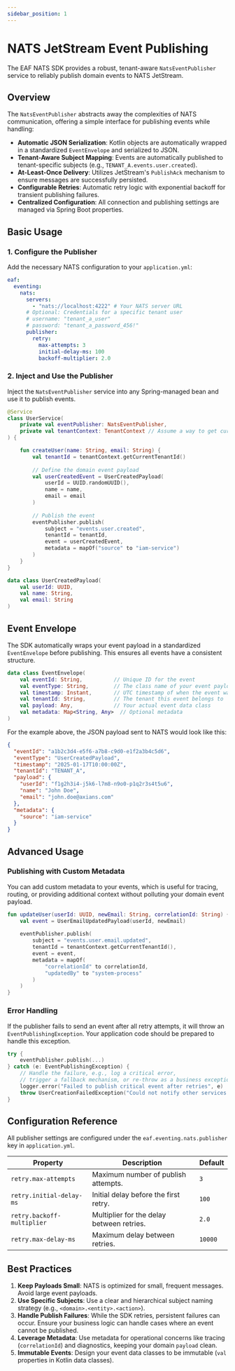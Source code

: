 ```yaml
---
sidebar_position: 1
---
```


# NATS JetStream Event Publishing

The EAF NATS SDK provides a robust, tenant-aware `NatsEventPublisher` service to reliably publish domain events to NATS JetStream.

## Overview

The `NatsEventPublisher` abstracts away the complexities of NATS communication, offering a simple interface for publishing events while handling:

- **Automatic JSON Serialization**: Kotlin objects are automatically wrapped in a standardized `EventEnvelope` and serialized to JSON.
- **Tenant-Aware Subject Mapping**: Events are automatically published to tenant-specific subjects (e.g., `TENANT_A.events.user.created`).
- **At-Least-Once Delivery**: Utilizes JetStream's `PublishAck` mechanism to ensure messages are successfully persisted.
- **Configurable Retries**: Automatic retry logic with exponential backoff for transient publishing failures.
- **Centralized Configuration**: All connection and publishing settings are managed via Spring Boot properties.

## Basic Usage

### 1. Configure the Publisher

Add the necessary NATS configuration to your `application.yml`:

```yaml
eaf:
  eventing:
    nats:
      servers:
        - "nats://localhost:4222" # Your NATS server URL
      # Optional: Credentials for a specific tenant user
      # username: "tenant_a_user"
      # password: "tenant_a_password_456!"
      publisher:
        retry:
          max-attempts: 3
          initial-delay-ms: 100
          backoff-multiplier: 2.0
```

### 2. Inject and Use the Publisher

Inject the `NatsEventPublisher` service into any Spring-managed bean and use it to publish events.

```kotlin
@Service
class UserService(
    private val eventPublisher: NatsEventPublisher,
    private val tenantContext: TenantContext // Assume a way to get current tenant
) {

    fun createUser(name: String, email: String) {
        val tenantId = tenantContext.getCurrentTenantId()
        
        // Define the domain event payload
        val userCreatedEvent = UserCreatedPayload(
            userId = UUID.randomUUID(),
            name = name,
            email = email
        )
        
        // Publish the event
        eventPublisher.publish(
            subject = "events.user.created",
            tenantId = tenantId,
            event = userCreatedEvent,
            metadata = mapOf("source" to "iam-service")
        )
    }
}

data class UserCreatedPayload(
    val userId: UUID,
    val name: String,
    val email: String
)
```

## Event Envelope

The SDK automatically wraps your event payload in a standardized `EventEnvelope` before publishing. This ensures all events have a consistent structure.

```kotlin
data class EventEnvelope(
    val eventId: String,          // Unique ID for the event
    val eventType: String,        // The class name of your event payload
    val timestamp: Instant,       // UTC timestamp of when the event was created
    val tenantId: String,         // The tenant this event belongs to
    val payload: Any,             // Your actual event data class
    val metadata: Map<String, Any>  // Optional metadata
)
```

For the example above, the JSON payload sent to NATS would look like this:

```json
{
  "eventId": "a1b2c3d4-e5f6-a7b8-c9d0-e1f2a3b4c5d6",
  "eventType": "UserCreatedPayload",
  "timestamp": "2025-01-17T10:00:00Z",
  "tenantId": "TENANT_A",
  "payload": {
    "userId": "f1g2h3i4-j5k6-l7m8-n9o0-p1q2r3s4t5u6",
    "name": "John Doe",
    "email": "john.doe@axians.com"
  },
  "metadata": {
    "source": "iam-service"
  }
}
```

## Advanced Usage

### Publishing with Custom Metadata

You can add custom metadata to your events, which is useful for tracing, routing, or providing additional context without polluting your domain event payload.

```kotlin
fun updateUser(userId: UUID, newEmail: String, correlationId: String) {
    val event = UserEmailUpdatedPayload(userId, newEmail)
    
    eventPublisher.publish(
        subject = "events.user.email.updated",
        tenantId = tenantContext.getCurrentTenantId(),
        event = event,
        metadata = mapOf(
            "correlationId" to correlationId,
            "updatedBy" to "system-process"
        )
    )
}
```

### Error Handling

If the publisher fails to send an event after all retry attempts, it will throw an `EventPublishingException`. Your application code should be prepared to handle this exception.

```kotlin
try {
    eventPublisher.publish(...)
} catch (e: EventPublishingException) {
    // Handle the failure, e.g., log a critical error,
    // trigger a fallback mechanism, or re-throw as a business exception.
    logger.error("Failed to publish critical event after retries", e)
    throw UserCreationFailedException("Could not notify other services.", e)
}
```

## Configuration Reference

All publisher settings are configured under the `eaf.eventing.nats.publisher` key in `application.yml`.

| Property                   | Description                                  | Default |
| -------------------------- | -------------------------------------------- | ------- |
| `retry.max-attempts`       | Maximum number of publish attempts.          | `3`     |
| `retry.initial-delay-ms`   | Initial delay before the first retry.        | `100`   |
| `retry.backoff-multiplier` | Multiplier for the delay between retries.    | `2.0`   |
| `retry.max-delay-ms`       | Maximum delay between retries.               | `10000` |

## Best Practices

1. **Keep Payloads Small**: NATS is optimized for small, frequent messages. Avoid large event payloads.
2. **Use Specific Subjects**: Use a clear and hierarchical subject naming strategy (e.g., `<domain>.<entity>.<action>`).
3. **Handle Publish Failures**: While the SDK retries, persistent failures can occur. Ensure your business logic can handle cases where an event cannot be published.
4. **Leverage Metadata**: Use metadata for operational concerns like tracing (`correlationId`) and diagnostics, keeping your domain `payload` clean.
5. **Immutable Events**: Design your event data classes to be immutable (`val` properties in Kotlin data classes).
